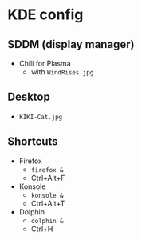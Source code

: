 # KDE config

## SDDM (display manager)
- Chili for Plasma
    - with `WindRises.jpg`

## Desktop
- `KIKI-Cat.jpg`

## Shortcuts
- Firefox
    - `firefox &`
    - Ctrl+Alt+F
- Konsole
    - `konsole &`
    - Ctrl+Alt+T
- Dolphin
    - `dolphin &`
    - Ctrl+H
